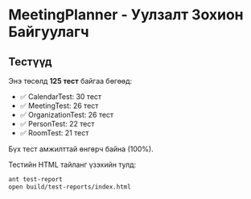 # MeetingPlanner - Уулзалт Зохион Байгуулагч

## Тестүүд

Энэ төсөлд **125 тест** байгаа бөгөөд:
- ✅ CalendarTest: 30 тест
- ✅ MeetingTest: 26 тест  
- ✅ OrganizationTest: 26 тест
- ✅ PersonTest: 22 тест
- ✅ RoomTest: 21 тест

Бүх тест амжилттай өнгөрч байна (100%).

Тестийн HTML тайланг үзэхийн тулд:
```bash
ant test-report
open build/test-reports/index.html
```


